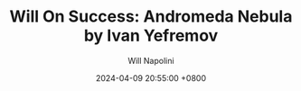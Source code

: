 ---
title: "Will On Success: Andromeda Nebula by Ivan Yefremov"
author: Will Napolini
date: 2024-04-09 20:55:00 +0800
categories: [Mindset, Book-summaries]
tags:
  [
    andromeda-nebula,
    ivan-yefremov,
    science-fiction,
    space-exploration,
    galaxy-adventures,
    future-civilizations,
    interstellar-travel,
    cosmic-conflicts,
    galactic-empires,
    alien-species,
    space-opera,
    star-faring-humanity,
    humanitys-place-in-the-cosmos,
    exploration-of-universe,
    future-technology,
    space-battles,
    yefremovs-masterpiece
  ]
image: https://pbs.twimg.com/media/GO1atEnWkAADQVA?format=jpg&name=large
alt: "Will On Success: Andromeda Nebula by Ivan Yefremov"
fallback:
  - 
  # Replace with the URL of your backup image
  -
  # Replace with the URL of your backup image
---
